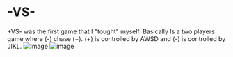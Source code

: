 # -VS-
+VS- was the first game that I "tought" myself. Basically Is a two players game where (-) chase (+).  (+)  is controlled by AWSD and (-)  is controlled by JIKL.
![image](https://user-images.githubusercontent.com/5378480/159412869-fd0a1cb9-6d57-4faf-a1eb-4a8a5c3fa8e7.png)
![image](https://user-images.githubusercontent.com/5378480/159412881-df9bfe7b-723e-4616-8352-5cd3f5a42f52.png)
